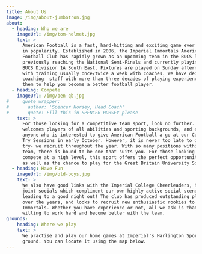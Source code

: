 ```yaml
---
title: About Us
image: /img/about-jumbotron.jpg
about:
  - heading: Who we are
    imageUrl: /img/tom-helmet.jpg
    text: >
      American Football is a fast, hard-hitting and exciting game ever growing
      in popularity. Established in 2006, the Imperial Immortals American
      Football Club has rapidly grown as an upcoming team in the BUCS league,
      previously reaching the National Semi-Finals and currently playing in the
      BUCS Division 1A South East. Fixtures are played on Sunday afternoons,
      with training usually once/twice a week with coaches. We have dedicated
      coaching  staff with more than three decades of playing experience between
      them to help you become a better football player.
  - heading: Compete
    imageUrl: /img/ben-qb.jpg
#     quote_wrapper:
#       author: 'Spencer Horsey, Head Coach'
#       quote: Fill this in SPENCER HORSEY please
    text: >
      For those looking for a competitive team sport, look no further.  The club
      welcomes players of all abilities and sporting backgrounds, and encourage
      anyone who is interested to give American Football a go at our Come and
      Try Sessions in early October. However, it is never too late to give it a
      try- we recruit throughout the year. With so many positions within the
      team, there is bound to be one that suits you. For those looking to
      compete at a high level, this sport offers the perfect opportunity in BUCS
      as well as the chance to play for the Great Britain University Squad!
  - heading: Have Fun
    imageUrl: /img/old-boys.jpg
    text: >
      We also have good links with the Imperial College Cheerleaders, having
      joint socials which compliment our own highly active social scene, always
      leading to a good night out! The club has produced outstanding players
      over the years, and looks to recruit new enthusiastic rookies to become
      Immortals. Whether you have experience or not, all we ask is that you are
      willing to work hard and become better with the team.
grounds:
    heading: Where we play
    text: >
      We practise and play our home games at Imperial's Harlington Sports
      ground. You can locate it using the map below.
---
```


